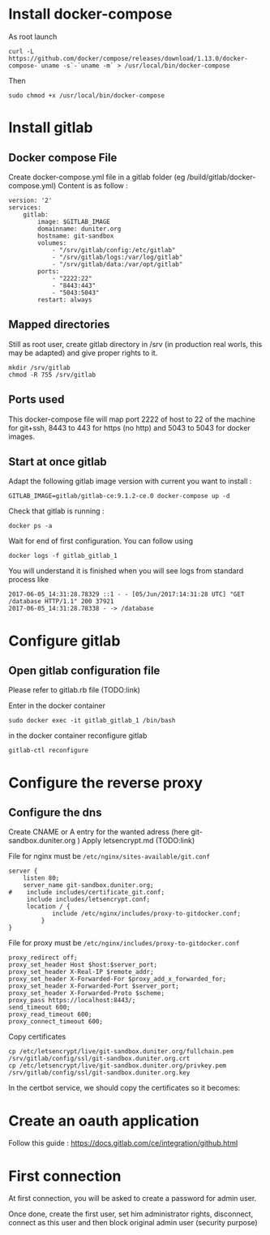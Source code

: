 # Install docker-compose
As root launch
```
curl -L https://github.com/docker/compose/releases/download/1.13.0/docker-compose-`uname -s`-`uname -m` > /usr/local/bin/docker-compose
```


Then
```
sudo chmod +x /usr/local/bin/docker-compose
```


# Install gitlab
## Docker compose File
Create docker-compose.yml file in a gitlab folder (eg /build/gitlab/docker-compose.yml)
Content is as follow :
```
version: '2'
services:
    gitlab:
        image: $GITLAB_IMAGE
        domainname: duniter.org
        hostname: git-sandbox
        volumes:
            - "/srv/gitlab/config:/etc/gitlab"
            - "/srv/gitlab/logs:/var/log/gitlab"
            - "/srv/gitlab/data:/var/opt/gitlab"
        ports:
            - "2222:22"
            - "8443:443"
            - "5043:5043"
        restart: always
```

## Mapped directories
Still as root user, create gitlab directory in /srv (in production real worls, this may be adapted) and give proper rights to it.
```
mkdir /srv/gitlab
chmod -R 755 /srv/gitlab
```

## Ports used
This docker-compose file will map port 2222 of host to 22 of the machine for git+ssh, 8443 to 443 for https (no http) and 5043 to 5043 for docker images.

## Start at once gitlab
Adapt the following gitlab image version with current you want to install :
```
GITLAB_IMAGE=gitlab/gitlab-ce:9.1.2-ce.0 docker-compose up -d
```


Check that gitlab is running :
```
docker ps -a
```

Wait for end of first configuration. You can follow using
```
docker logs -f gitlab_gitlab_1
```

You will understand it is finished when you will see logs from standard process like
```
2017-06-05_14:31:28.78329 ::1 - - [05/Jun/2017:14:31:28 UTC] "GET /database HTTP/1.1" 200 37921
2017-06-05_14:31:28.78338 - -> /database
```

# Configure gitlab
## Open gitlab configuration file
Please refer to gitlab.rb file (TODO:link)

Enter in the docker container
```
sudo docker exec -it gitlab_gitlab_1 /bin/bash
```
in the docker container reconfigure gitlab
```
gitlab-ctl reconfigure
```


# Configure the reverse proxy
## Configure the dns
Create CNAME or A entry for the wanted adress (here git-sandbox.duniter.org
)
Apply letsencrypt.md (TODO:link)

File for nginx must be `/etc/nginx/sites-available/git.conf`
```
server {
    listen 80;
    server_name git-sandbox.duniter.org;
#    include includes/certificate_git.conf;
     include includes/letsencrypt.conf;
     location / {
       		include /etc/nginx/includes/proxy-to-gitdocker.conf;
		 }
}

```

File for proxy must be `/etc/nginx/includes/proxy-to-gitdocker.conf`

```
proxy_redirect off;
proxy_set_header Host $host:$server_port;
proxy_set_header X-Real-IP $remote_addr;
proxy_set_header X-Forwarded-For $proxy_add_x_forwarded_for;
proxy_set_header X-Forwarded-Port $server_port;
proxy_set_header X-Forwarded-Proto $scheme;
proxy_pass https://localhost:8443/;
send_timeout 600;
proxy_read_timeout 600;
proxy_connect_timeout 600;
```

Copy certificates

```
cp /etc/letsencrypt/live/git-sandbox.duniter.org/fullchain.pem /srv/gitlab/config/ssl/git-sandbox.duniter.org.crt
cp /etc/letsencrypt/live/git-sandbox.duniter.org/privkey.pem /srv/gitlab/config/ssl/git-sandbox.duniter.org.key
```

In the certbot service, we should copy the certificates so it becomes:

# Create an oauth application
Follow this guide :
https://docs.gitlab.com/ce/integration/github.html

# First connection
At first connection, you will be asked to create a password for admin user.

Once done, create the first user, set him administrator rights, disconnect, connect as this user and then block original admin user (security purpose)
